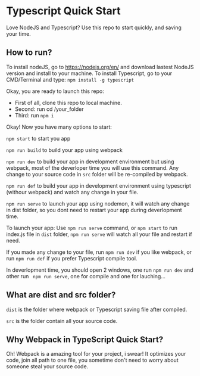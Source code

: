 # Typescript Quick Start

Love NodeJS and Typescript? Use this repo to start quickly, and saving your time.

## How to run?

To install nodeJS, go to https://nodejs.org/en/ and download lastest NodeJS version and install to your machine.
To install Typescript, go to your CMD/Terminal and type: `npm install -g typescript`

Okay, you are ready to launch this repo:

- First of all, clone this repo to local machine.
- Second: run cd /your_folder
- Third: run `npm i`

Okay! Now you have many options to start:

`npm start`  to start you app

`npm run build` to build your app using webpack

`npm run dev` to build your app in development environment but using webpack, most of the deverloper time you will use this command. Any change to your source code in `src` folder will be re-compiled by webpack.

`npm run def` to build your app in development environment using typescript (withour webpack) and watch any change in your file.

`npm run serve` to launch your app using nodemon, it will watch any change in dist folder, so you dont need to restart your app during deverlopment time.



To launch your app: Use `npm run serve` command, or `npm start` to run index.js file in `dist` folder, `npm run serve` will watch all your file and restart if need. 

If you made any change to your file, run `npm run dev` if you like webpack, or run `npm run def` if you prefer Typescript compile tool. 

In deverlopment time, you should open 2 windows, one run `npm run dev` and other run ` npm run serve`, one for compile and one for lauching...


## What are dist and src folder?

`dist` is the folder where webpack or Typescript saving file after compiled.

`src` is the folder contain all your source code.


## Why Webpack in TypeScript Quick Start?

Oh! Webpack is a amazing tool for your project, i swear! It optimizes your code, join all path to one file, you sometime don't need to worry about someone steal your source code. 






